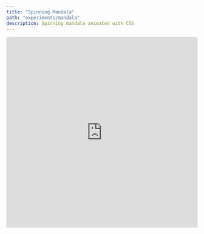 ```yaml
---
title: "Spinning Mandala"
path: "experiments/mandala"
description: Spinning mandala animated with CSS
---
```


<iframe height="500px" style="width: 100%;" scrolling="no" title="CSS Animated Mandala" src="https://codepen.io/coralsea/embed/PPYXNx?height=265&theme-id=light&default-tab=css,result" frameborder="no" allowtransparency="true" allowfullscreen="true">
  See the Pen <a href='https://codepen.io/coralsea/pen/PPYXNx'>CSS Animated Mandala</a> by Coral
  (<a href='https://codepen.io/coralsea'>@coralsea</a>) on <a href='https://codepen.io'>CodePen</a>.
</iframe>
